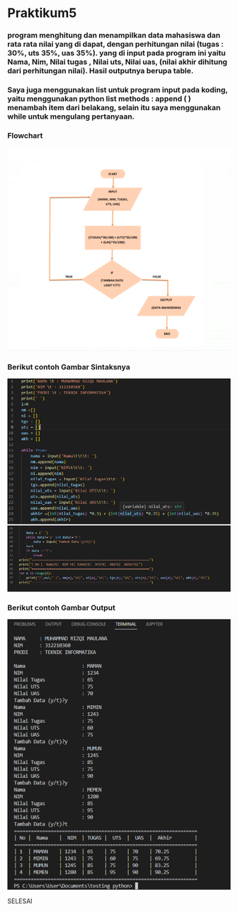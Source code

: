 # Praktikum5
### program menghitung dan menampilkan data mahasiswa dan rata rata nilai yang di dapat, dengan perhitungan nilai (tugas : 30%, uts 35%, uas 35%). yang di input pada program ini yaitu Nama, Nim, Nilai tugas , Nilai uts, Nilai uas, (nilai akhir dihitung dari perhitungan nilai). Hasil outputnya berupa table.
### Saya juga menggunakan list untuk program input pada koding, yaitu menggunakan python list methods : append ( ) menambah item dari belakang, selain itu saya menggunakan while untuk mengulang pertanyaan.
### Flowchart
![img](gambar/Flowchart.png)
### Berikut contoh Gambar Sintaksnya
![img](gambar/1.png)</br>
![img](gambar/2.png) </br>
### Berikut contoh Gambar Output
![img](gambar/output.png)</br>
<p>SELESAI</p>
